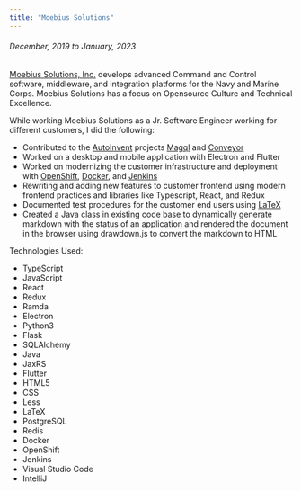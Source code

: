 ```yaml
---
title: "Moebius Solutions"
---
```


###### December, 2019 to January, 2023

[Moebius Solutions, Inc.](https://www.moesol.com/) develops advanced Command and Control software, middleware, and integration platforms for the
Navy and Marine Corps. Moebius Solutions has a focus on Opensource Culture and Technical Excellence.

While working Moebius Solutions as a Jr. Software Engineer working for different customers, I did the following:

- Contributed to the [AutoInvent](https://github.com/autoinvent) projects [Magql](https://github.com/autoinvent/magql)
and [Conveyor](https://github.com/autoinvent/conveyor)
- Worked on a desktop and mobile application with Electron and Flutter
- Worked on modernizing the customer infrastructure and deployment with [OpenShift](https://www.redhat.com/en/technologies/cloud-computing/openshift),
[Docker](https://www.docker.com/), and [Jenkins](https://www.jenkins.io/)
- Rewriting and adding new features to customer frontend using modern frontend practices and libraries like Typescript,
React, and Redux
- Documented test procedures for the customer end users using [LaTeX](https://www.latex-project.org/)
- Created a Java class in existing code base to dynamically generate markdown with the status of an application and
rendered the document in the browser using drawdown.js to convert the markdown to HTML

Technologies Used:

- TypeScript
- JavaScript
- React
- Redux
- Ramda
- Electron
- Python3
- Flask
- SQLAlchemy
- Java
- JaxRS
- Flutter
- HTML5
- CSS
- Less
- LaTeX
- PostgreSQL
- Redis
- Docker
- OpenShift
- Jenkins
- Visual Studio Code
- IntelliJ
